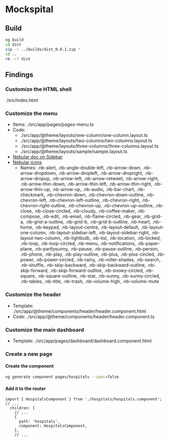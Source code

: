 # Mockspital

## Build

```bash
ng build
cd dist
zip -r ../builds/dist_0.0.1.zip *
cd ..
rm -rf dist
```

## Findings

### Customize the HTML shell

./src/index.html

### Customize the menu

- Items: ./src/app/pages/pages-menu.ts
- Code:
  - ./src/app/@theme/layouts/one-column/one-column.layout.ts
  - ./src/app/@theme/layouts/two-columns/two-columns.layout.ts
  - ./src/app/@theme/layouts/three-columns/three-columns.layout.ts
  - ./src/app/@theme/layouts/sample/sample.layout.ts
- [Nebular doc on Sidebar](https://akveo.github.io/nebular/#/docs/components/sidebar)
- [Nebular icons](http://akveo.com/ngx-admin/#/pages/ui-features/icons)
  - Names: .nb-alert, .nb-angle-double-left, .nb-arrow-down, .nb-arrow-dropdown, .nb-arrow-dropleft, .nb-arrow-dropright, .nb-arrow-dropup, .nb-arrow-left, .nb-arrow-retweet, .nb-arrow-right, .nb-arrow-thin-down, .nb-arrow-thin-left, .nb-arrow-thin-right, .nb-arrow-thin-up, .nb-arrow-up, .nb-audio, .nb-bar-chart, .nb-checkmark, .nb-chevron-down, .nb-chevron-down-outline, .nb-chevron-left, .nb-chevron-left-outline, .nb-chevron-right, .nb-chevron-right-outline, .nb-chevron-up, .nb-chevron-up-outline, .nb-close, .nb-close-circled, .nb-cloudy, .nb-coffee-maker, .nb-compose, .nb-edit, .nb-email, .nb-flame-circled, .nb-gear, .nb-grid-a, .nb-grid-a-outline, .nb-grid-b, .nb-grid-b-outline, .nb-heart, .nb-home, .nb-keypad, .nb-layout-centre, .nb-layout-default, .nb-layout-one-column, .nb-layout-sidebar-left, .nb-layout-sidebar-right, .nb-layout-two-column, .nb-lightbulb, .nb-list, .nb-location, .nb-locked, .nb-loop, .nb-loop-circled, .nb-menu, .nb-notifications, .nb-paper-plane, .nb-partlysunny, .nb-pause, .nb-pause-outline, .nb-person, .nb-phone, .nb-play, .nb-play-outline, .nb-plus, .nb-plus-circled, .nb-power, .nb-power-circled, .nb-rainy, .nb-roller-shades, .nb-search, .nb-shuffle, .nb-skip-backward, .nb-skip-backward-outline, .nb-skip-forward, .nb-skip-forward-outline, .nb-snowy-circled, .nb-square, .nb-square-outline, .nb-star, .nb-sunny, .nb-sunny-circled, .nb-tables, .nb-title, .nb-trash, .nb-volume-high, .nb-volume-mute

### Customize the header

- Template: ./src/app/@theme/components/header/header.component.html
- Code: ./src/app/@theme/components/header/header.component.ts

### Customize the main dashboard

- Template: ./src/app/pages/dashboard/dashboard.component.html

### Create a new page

#### Create the component

```bash
ng generate component pages/hospitals --spec=false
```

#### Add it to the router

```angular
import { HospitalsComponent } from './hospitals/hospitals.component';
// ...
  children: [
    // ...
    {
      path: 'hospitals',
      component: HospitalsComponent,
    },
    // ...
```